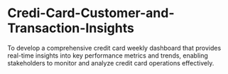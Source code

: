 # Credi-Card-Customer-and-Transaction-Insights
To develop a comprehensive credit card weekly dashboard that provides real-time insights into key performance metrics and trends, enabling stakeholders to monitor and analyze credit card operations effectively.
